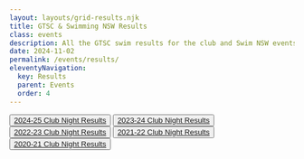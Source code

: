 ```yaml
---
layout: layouts/grid-results.njk
title: GTSC & Swimming NSW Results
class: events
description: All the GTSC swim results for the club and Swim NSW events.
date: 2024-11-02
permalink: /events/results/
eleventyNavigation:
  key: Results
  parent: Events
  order: 4
---
```

<div class="buttonnavwrapperoutside">
<div class="buttonnavwrapper">
<button><a href="#2024-25">2024-25 Club Night Results</a></button>
<button><a href="#2023-24">2023-24 Club Night Results</a></button>
<button><a href="#2022-23">2022-23 Club Night Results</a></button>
<button><a href="#2021-22">2021-22 Club Night Results</a></button>
<button><a href="#2020_21">2020-21 Club Night Results</a></button>
</div>
</div>